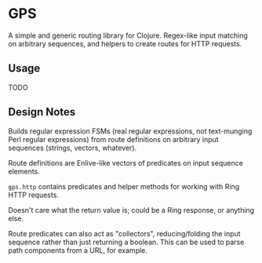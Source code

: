 # GPS

A simple and generic routing library for Clojure. Regex-like input matching on
arbitrary sequences, and helpers to create routes for HTTP requests.

## Usage

TODO

## Design Notes

Builds regular expression FSMs (real regular expressions, not text-munging Perl
regular expressions) from route definitions on arbitrary input sequences (strings,
vectors, whatever).

Route definitions are Enlive-like vectors of predicates on input sequence elements.

`gps.http` contains predicates and helper methods for working with Ring HTTP
requests.

Doesn't care what the return value is; could be a Ring response, or anything
else.

Route predicates can also act as "collectors", reducing/folding the input
sequence rather than just returning a boolean. This can be used to parse path
components from a URL, for example.